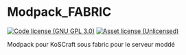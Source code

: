 # Modpack_FABRIC
[![Code license (GNU GPL 3.0)](https://img.shields.io/github/license/KoSCraft/Modpack_FABRIC)](https://github.com/KoSCraft/Modpack_FABRIC/blob/master/LICENSE.md)
[![Asset license (Unlicensed)](https://img.shields.io/badge/assets%20license-All%20Rights%20Reserved-red.svg?style=flat)](https://creativecommons.org/licenses/by-sa/4.0/)

Modpack  pour KoSCraft sous fabric pour le serveur moddé
